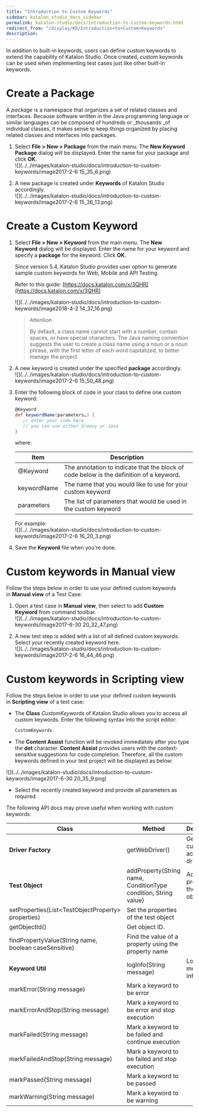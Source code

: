 ```yaml
---
title: "Introduction to Custom Keywords" 
sidebar: katalon_studio_docs_sidebar
permalink: katalon-studio/docs/introduction-to-custom-keywords.html 
redirect_from: "/display/KD/Introduction+to+Custom+Keywords" 
description: 
---
```

In addition to built-in keywords, users can define custom keywords to extend the capability of Katalon Studio. Once created, custom keywords can be used when implementing test cases just like other built-in keywords. 

Create a Package
================

A _package_ is a namespace that organizes a set of related classes and interfaces. Because software written in the Java programming language or similar languages can be composed of hundreds or _thousands _of individual classes, it makes sense to keep things organized by placing related classes and interfaces into packages.

1.  Select **File > New > Package** from the main menu. The **New Keyword Package** dialog will be displayed. Enter the name for your package and click **OK**.  
    ![](../../images/katalon-studio/docs/introduction-to-custom-keywords/image2017-2-6 15_35_6.png)  
      
    
2.  A new package is created under **Keywords** of Katalon Studio accordingly.  
    ![](../../images/katalon-studio/docs/introduction-to-custom-keywords/image2017-2-6 15_36_13.png)

Create a Custom Keyword
=======================

1.  Select **File > New > Keyword** from the main menu. The **New Keyword** dialog will be displayed. Enter the name for your keyword and specify a **package** for the keyword. Click **OK**.
    
    Since version 5.4, Katalon Studio provides user option to generate sample custom keywords for Web, Mobile and API Testing.
    
    Refer to this guide: [https://docs.katalon.com/x/3QHR](https://docs.katalon.com/x/3QHR)
    
      
    ![](../../images/katalon-studio/docs/introduction-to-custom-keywords/image2018-4-2 14_37_16.png)
    
    > Attention
    > 
    > By default, a class name cannot start with a number, contain spaces, or have special characters. The Java naming convention suggests the user to create a class name using a noun or a noun phrase, with the first letter of each word capitalized, to better manage the project.
    
      
      
    
2.  A new keyword is created under the specified **package** accordingly.  
    ![](../../images/katalon-studio/docs/introduction-to-custom-keywords/image2017-2-6 15_50_48.png)  
      
    
3.  Enter the following block of code in your class to define one custom keyword:
    
    ```groovy
    @Keyword
    def keywordName(parameters…) {
       // enter your code here
       // you can use either Groovy or Java      
    }
    ```
    
    where:
    
    <table><thead><tr><th>Item</th><th>Description</th></tr></thead><tbody><tr><td>@Keyword</td><td>The annotation to indicate that the block of code below is the definition of a keyword.</td></tr><tr><td>keywordName</td><td>The name that you would like to use for your custom keyword</td></tr><tr><td>parameters</td><td>The list of parameters that would be used in the custom keyword</td></tr></tbody></table>
    
    For example:  
    ![](../../images/katalon-studio/docs/introduction-to-custom-keywords/image2017-2-6 16_20_3.png)
    
4.  Save the **Keyword** file when you're done.  
      
    

Custom keywords in Manual view
==============================

Follow the steps below in order to use your defined custom keywords in **Manual view** of a Test Case:

1.  Open a test case in **Manual** **view**, then select to add **Custom Keyword** from command toolbar.  
    ![](../../images/katalon-studio/docs/introduction-to-custom-keywords/image2017-6-30 20_32_47.png)  
      
    
2.  A new test step is added with a list of all defined custom keywords. Select your recently created keyword here.  
    ![](../../images/katalon-studio/docs/introduction-to-custom-keywords/image2017-2-6 16_44_46.png)

Custom keywords in Scripting view
=================================

Follow the steps below in order to use your defined custom keywords in **Scripting view** of a test case:

*   The **Class** _CustomKeywords_ of Katalon Studio allows you to access all custom keywords. Enter the following syntax into the script editor:
    
    ```groovy
    CustomKeywords.
    ```
    
*   The **Content Assist** function will be invoked immediately after you type the **dot** character. **Content Assist** provides users with the context-sensitive suggestions for code completion. Therefore, all the custom keywords defined in your test project will be displayed as below:

![](../../images/katalon-studio/docs/introduction-to-custom-keywords/image2017-6-30 20_35_9.png)

*   Select the recently created keyword and provide all parameters as required.  
      
    

The following API docs may prove useful when working with custom keywords:

<table><thead><tr><th>Class</th><th>Method</th><th>Description</th></tr></thead><tbody><tr><td><strong><a>Driver Factory</a></strong></td><td><a>getWebDriver()</a></td><td>Get the current active web driver.</td></tr><tr><td><strong><a>Test Object</a></strong></td><td><a>addProperty(String name, ConditionType condition, String value)</a></td><td>Add a new property to the test object</td></tr><tr><td><a>setProperties(List&lt;TestObjectProperty&gt; properties)</a></td><td>Set the properties of the test object</td></tr><tr><td><a>getObjectId()</a></td><td>Get object ID.</td></tr><tr><td><a>findPropertyValue(String name, boolean caseSensitive)</a></td><td>Find the value of a property using the property name</td></tr><tr><td><strong><a>Keyword Util</a></strong></td><td><a>logInfo(String message)</a></td><td>Log message as info</td></tr><tr><td><a>markError(String message)</a></td><td>Mark a keyword to be error</td></tr><tr><td><a>markErrorAndStop(String message)</a></td><td>Mark a keyword to be error and stop execution</td></tr><tr><td><a>markFailed(String message)</a></td><td>Mark a keyword to be failed and continue execution</td></tr><tr><td><a>markFailedAndStop(String message)</a></td><td>Mark a keyword to be failed and stop execution</td></tr><tr><td><a>markPassed(String message)</a></td><td>Mark a keyword to be passed</td></tr><tr><td><a>markWarning(String message)</a></td><td>Mark a keyword to be warning</td></tr></tbody></table>